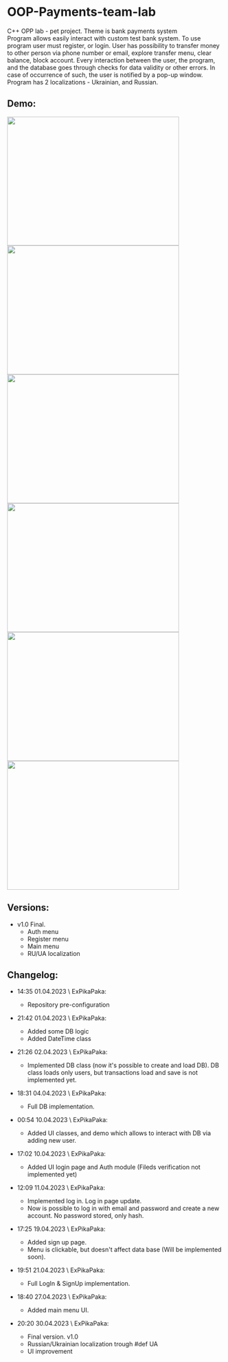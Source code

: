 # OOP-Payments-team-lab
C++ OPP lab - pet project. Theme is bank payments system  
Program allows easily interact with custom test bank system. To use program user must register, or login. 
User has possibility to transfer money to other person via phone number or email, explore transfer menu, 
clear balance, block account.  Every interaction between the user, the program, and the database goes 
through checks for data validity or other errors. In case of occurrence of such, the user is notified by a pop-up window.
Program has 2 localizations - Ukrainian, and Russian.


## Demo:
<img src="https://github.com/ExPikaPaka/OOP-Payments-team-lab/assets/112851715/f413bb6e-c93e-4742-82b9-397d02d51b70" width="400" height="300">
<img src="https://github.com/ExPikaPaka/OOP-Payments-team-lab/assets/112851715/bd34c2ee-01f7-4913-8d34-7578b24cc731" width="400" height="300">
<img src="https://github.com/ExPikaPaka/OOP-Payments-team-lab/assets/112851715/e8003d4b-a0e5-44d6-a67e-b536c23e1c0f" width="400" height="300">
<img src="https://github.com/ExPikaPaka/OOP-Payments-team-lab/assets/112851715/a8c64e28-b185-4132-a353-84b1df16da37" width="400" height="300">
<img src="https://github.com/ExPikaPaka/OOP-Payments-team-lab/assets/112851715/f810fe48-2c47-48ec-b16b-dafb27981d6a" width="400" height="300">
<img src="https://github.com/ExPikaPaka/OOP-Payments-team-lab/assets/112851715/512cc580-c7fc-4456-9b46-26b1d6fca901" width="400" height="300">



## Versions:
* v1.0 Final. 
  * Auth menu
  * Register menu
  * Main menu
  * RU/UA localization

## Changelog:
* 14:35 01.04.2023 \ ExPikaPaka:  
  * Repository pre-configuration

* 21:42 01.04.2023 \ ExPikaPaka:  
  * Added some DB logic  
  * Added DateTime class


* 21:26 02.04.2023 \ ExPikaPaka:
  * Implemented DB class (now it's possible to create and load DB). DB class loads only users, but transactions load and save is not implemented yet.

* 18:31 04.04.2023 \ ExPikaPaka:
  * Full DB implementation.

* 00:54 10.04.2023 \ ExPikaPaka:
  * Added UI classes, and demo which allows to interact with DB via adding new user.
  
* 17:02 10.04.2023 \ ExPikaPaka:
  * Added UI login page and Auth module (Fileds verification not implemented yet)

* 12:09 11.04.2023 \ ExPikaPaka:
  * Implemented log in. Log in page update. 
  * Now is possible to log in with email and password and create a new account. No password stored, only hash. 

* 17:25 19.04.2023 \ ExPikaPaka:
  * Added sign up page.
  * Menu is clickable, but doesn't affect data base (Will be implemented soon).

* 19:51 21.04.2023 \ ExPikaPaka:
  * Full LogIn & SignUp implementation.

* 18:40 27.04.2023 \ ExPikaPaka:
  * Added main menu UI.
  
* 20:20 30.04.2023 \ ExPikaPaka:
  * Final version. v1.0
  * Russian/Ukrainian localization trough #def UA
  * UI improvement

